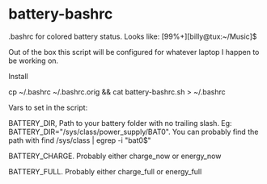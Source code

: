 battery-bashrc
==============

.bashrc for colored battery status. Looks like: [99%+][billy@tux:~/Music]$ 

Out of the box this script will be configured for whatever laptop I happen to be working on. 

Install

cp ~/.bashrc ~/.bashrc.orig && cat battery-bashrc.sh > ~/.bashrc

Vars to set in the script:

BATTERY_DIR, Path to your battery folder with no trailing slash. Eg: BATTERY_DIR="/sys/class/power_supply/BAT0". You can probably find the path with find /sys/class | egrep -i "bat0$"

BATTERY_CHARGE. Probably either charge_now or energy_now

BATTERY_FULL. Probably either charge_full or energy_full


